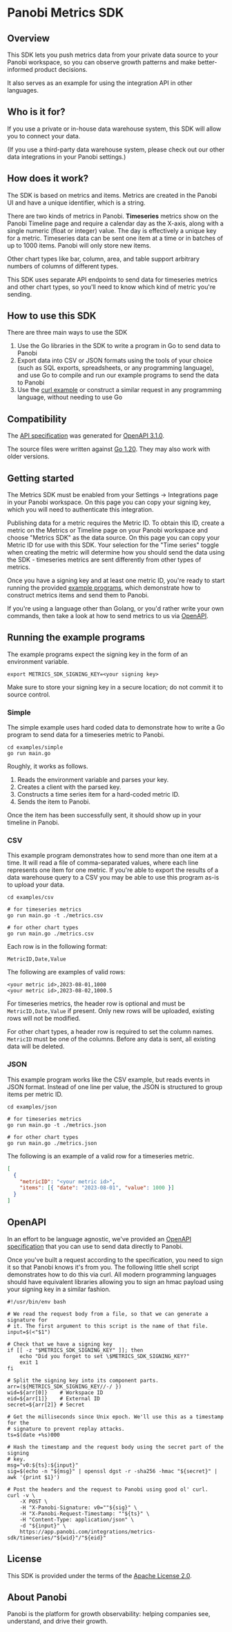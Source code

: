 # Panobi Metrics SDK

## Overview

This SDK lets you push metrics data from your private data source to your Panobi workspace, so you can observe growth patterns and make better-informed product decisions.

It also serves as an example for using the integration API in other languages.

## Who is it for?

If you use a private or in-house data warehouse system, this SDK will allow you to connect your data.

(If you use a third-party data warehouse system, please check out our other data integrations in your Panobi settings.)

## How does it work?

The SDK is based on metrics and items. Metrics are created in the Panobi UI and have a unique identifier, which is a string.

There are two kinds of metrics in Panobi. **Timeseries** metrics show on the Panobi Timeline page and require a calendar day as the X-axis, along with a single numeric (float or integer) value. The day is effectively a unique key for a metric. Timeseries data can be sent one item at a time or in batches of up to 1000 items. Panobi will only store new items.

Other chart types like bar, column, area, and table support arbitrary numbers of columns of different types.

This SDK uses separate API endpoints to send data for timeseries metrics and other chart types, so you'll need to know which kind of metric you're sending.

## How to use this SDK

There are three main ways to use the SDK

1. Use the Go libraries in the SDK to write a program in Go to send data to Panobi
2. Export data into CSV or JSON formats using the tools of your choice (such as SQL exports, spreadsheets, or any programming language), and use Go to compile and run our example programs to send the data to Panobi
3. Use the [curl example](#openapi) or construct a similar request in any programming language, without needing to use Go

## Compatibility

The [API specification](openapi.yaml) was generated for [OpenAPI 3.1.0](https://spec.openapis.org/oas/v3.1.0).

The source files were written against [Go 1.20](https://go.dev/doc/go1.20). They may also work with older versions.

## Getting started

The Metrics SDK must be enabled from your Settings -> Integrations page in your Panobi workspace. On this page you can copy your signing key, which you will need to authenticate this integration.

Publishing data for a metric requires the Metric ID. To obtain this ID, create a metric on the Metrics or Timeline page on your Panobi workspace and choose "Metrics SDK" as the data source. On this page you can copy your Metric ID for use with this SDK. Your selection for the "Time series" toggle when creating the metric will determine how you should send the data using the SDK - timeseries metrics are sent differently from other types of metrics.

Once you have a signing key and at least one metric ID, you're ready to start running the provided [example programs](#running-the-example-programs), which demonstrate how to construct metrics items and send them to Panobi.

If you're using a language other than Golang, or you'd rather write your own commands, then take a look at how to send metrics to us via [OpenAPI](#openapi).

## Running the example programs

The example programs expect the signing key in the form of an environment variable.

```console
export METRICS_SDK_SIGNING_KEY=<your signing key>
```

Make sure to store your signing key in a secure location; do not commit it to source control.

### Simple

The simple example uses hard coded data to demonstrate how to write a Go program to send data for a timeseries metric to Panobi.

```console
cd examples/simple
go run main.go
```

Roughly, it works as follows.

1. Reads the environment variable and parses your key.
2. Creates a client with the parsed key.
3. Constructs a time series item for a hard-coded metric ID.
4. Sends the item to Panobi.

Once the item has been successfully sent, it should show up in your timeline in Panobi.

### CSV

This example program demonstrates how to send more than one item at a time. It will read a file of comma-separated values, where each line represents one item for one metric. If you're able to export the results of a data warehouse query to a CSV you may be able to use this program as-is to upload your data.

```console
cd examples/csv

# for timeseries metrics
go run main.go -t ./metrics.csv

# for other chart types
go run main.go ./metrics.csv
```

Each row is in the following format:

```
MetricID,Date,Value
```

The following are examples of valid rows:

```
<your metric id>,2023-08-01,1000
<your metric id>,2023-08-02,1000.5
```

For timeseries metrics, the header row is optional and must be `MetricID,Date,Value` if present. Only new rows will be uploaded, existing rows will not be modified.

For other chart types, a header row is required to set the column names. `MetricID` must be one of the columns. Before any data is sent, all existing data will be deleted.

### JSON

This example program works like the CSV example, but reads events in JSON format. Instead of one line per value, the JSON is structured to group items per metric ID.

```console
cd examples/json

# for timeseries metrics
go run main.go -t ./metrics.json

# for other chart types
go run main.go ./metrics.json
```

The following is an example of a valid row for a timeseries metric.

```json
[
  {
    "metricID": "<your metric id>",
    "items": [{ "date": "2023-08-01", "value": 1000 }]
  }
]
```

## OpenAPI

In an effort to be language agnostic, we've provided an [OpenAPI specification](openapi.yaml) that you can use to send data directly to Panobi.

Once you've built a request according to the specification, you need to sign it so that Panobi knows it's from you. The following little shell script demonstrates how to do this via curl.
All modern programming languages should have equivalent libraries allowing you to sign an hmac payload using your signing key in a similar fashion.

```shell
#!/usr/bin/env bash

# We read the request body from a file, so that we can generate a signature for
# it. The first argument to this script is the name of that file.
input=$(<"$1")

# Check that we have a signing key
if [[ -z "$METRICS_SDK_SIGNING_KEY" ]]; then
	echo "Did you forget to set \$METRICS_SDK_SIGNING_KEY?"
	exit 1
fi

# Split the signing key into its component parts.
arr=(${METRICS_SDK_SIGNING_KEY//-/ })
wid=${arr[0]}    # Workspace ID
eid=${arr[1]}    # External ID
secret=${arr[2]} # Secret

# Get the milliseconds since Unix epoch. We'll use this as a timestamp for the
# signature to prevent replay attacks.
ts=$(date +%s)000

# Hash the timestamp and the request body using the secret part of the signing
# key.
msg="v0:${ts}:${input}"
sig=$(echo -n "${msg}" | openssl dgst -r -sha256 -hmac "${secret}" | awk '{print $1}')

# Post the headers and the request to Panobi using good ol' curl.
curl -v \
    -X POST \
    -H "X-Panobi-Signature: v0=""${sig}" \
    -H "X-Panobi-Request-Timestamp: ""${ts}" \
    -H "Content-Type: application/json" \
    -d "${input}" \
    https://app.panobi.com/integrations/metrics-sdk/timeseries/"${wid}"/"${eid}"
```

## License

This SDK is provided under the terms of the [Apache License 2.0](LICENSE).

## About Panobi

Panobi is the platform for growth observability: helping companies see, understand, and drive their growth.
